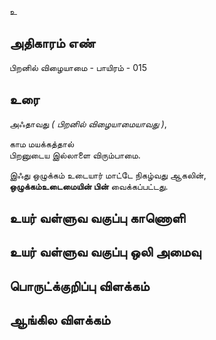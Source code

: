 உ


## அதிகாரம் எண்

பிறனில் விழையாமை - பாயிரம் - 015

## உரை

அஃதாவது _( பிறனில் விழையாமையாவது )_,  

காம மயக்கத்தால்  
பிறனுடைய இல்லாளை விரும்பாமை.  

இஃது ஒழுக்கம் உடையார் மாட்டே நிகழ்வது ஆகலின்,  
**ஒழுக்கம்உடைமையின் பின்** வைக்கப்பட்டது.


## உயர் வள்ளுவ வகுப்பு காணொளி


## உயர் வள்ளுவ வகுப்பு ஒலி அமைவு 


## பொருட்க்குறிப்பு விளக்கம்


## ஆங்கில விளக்கம்

